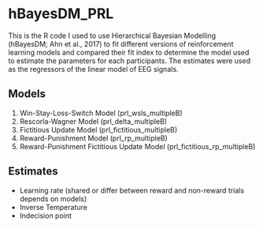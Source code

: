 # hBayesDM_PRL
This is the R code I used to use Hierarchical Bayesian Modelling (hBayesDM; Ahn et al., 2017) to fit different versions of reinforcement learning models and compared their fit index to determine the model used to estimate the parameters for each participants. The estimates were used as the regressors of the linear model of EEG signals.

## Models
1. Win-Stay-Loss-Switch Model (prl_wsls_multipleB)
2. Rescorla-Wagner Model (prl_delta_multipleB)
3. Fictitious Update Model (prl_fictitious_multipleB)
4. Reward-Punishment Model (prl_rp_multipleB)
5. Reward-Punishment Fictitious Update Model (prl_fictitious_rp_multipleB)

## Estimates
- Learning rate (shared or differ between reward and non-reward trials depends on models)
- Inverse Temperature
- Indecision point

